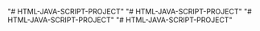 "# HTML-JAVA-SCRIPT-PROJECT" 
"# HTML-JAVA-SCRIPT-PROJECT" 
"# HTML-JAVA-SCRIPT-PROJECT" 
"# HTML-JAVA-SCRIPT-PROJECT" 
